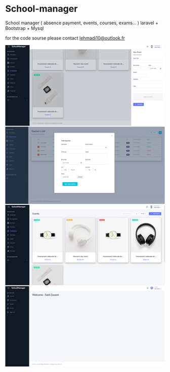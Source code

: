 # School-manager
School manager  ( absence payment, events, courses, exams... )
laravel + Bootstrap + Mysql

for the code sourse please contact lehmadi10@outlook.fr 

![alt text](https://github.com/LeDev007/School-manager/blob/main/add%20events.png)
![alt text](https://github.com/LeDev007/School-manager/blob/main/add%20teachers.png)
![alt text](https://github.com/LeDev007/School-manager/blob/main/events.png)
![alt text](https://github.com/LeDev007/School-manager/blob/main/studentPage.png)


 
